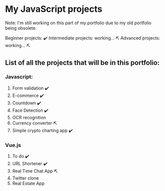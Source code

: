 # My JavaScript projects

Note: I'm still working on this part of my portfolio due to my old portfolio being obsolete.

Beginner projects: ✔️
Intermediate projects: working... ⛏️
Advanced projects: working... ⛏️

## List of all the projects that will be in this portfolio:

### Javascript:
1) Form validation ✔️
2) E-commerce ✔️
3) Countdown ✔️
4) Face Detection ✔️
5) OCR recognition 
6) Currency converter ⛏️
7) Simple crypto charting app ✔️

### Vue.js
1) To do ✔️
2) URL Shortener ✔️
3) Real Time Chat App ⛏️
4) Twitter clone
5) Real Estate App

